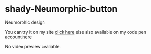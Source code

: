# shady-Neumorphic-button
 Neumorphic design

You can try it on my site [click here](https://shady-neumorphic-button.vercel.app/) else also available on my code pen account [here](https://codepen.io/bhargavkadali39/pen/WNEMpxB)

No video preview avaliable.
